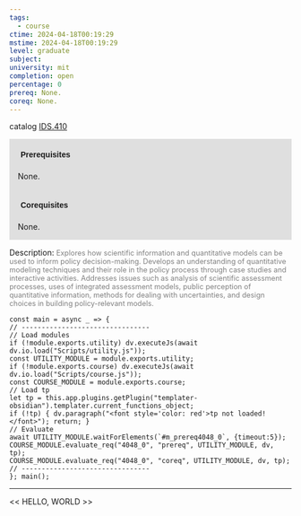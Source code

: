 ```yaml
---
tags:
  - course
ctime: 2024-04-18T00:19:29
mstime: 2024-04-18T00:19:29
level: graduate
subject: 
university: mit
completion: open
percentage: 0
prereq: None.
coreq: None.
---
```


catalog [IDS.410](http://student.mit.edu/catalog/mIDSa.html#IDS.410)

<span style="display: block; padding: 15px; background-color: rgb(100, 100, 100, 0.2);"><font id="m_prereq4048_0" style="display: block; font-family: Arial, sans-serif; font-weight: bold; padding: 5px">Prerequisites</font><br><span id="prereq4048_0">None.</span></span>
<span style="display: block; padding: 15px; background-color: rgb(100, 100, 100, 0.2);"><font id="m_coreq4048_0" style="display: block; font-family: Arial, sans-serif; font-weight: bold; padding: 5px">Corequisites</font><br><span id="coreq4048_0">None.</span></span>

<font style="">Description:</font>
<font style="color: grey; font-size: 0.8rem;">Explores how scientific information and quantitative models can be used to inform policy decision-making. Develops an understanding of quantitative modeling techniques and their role in the policy process through case studies and interactive activities. Addresses issues such as analysis of scientific assessment processes, uses of integrated assessment models, public perception of quantitative information, methods for dealing with uncertainties, and design choices in building policy-relevant models.</font>

```dataviewjs
const main = async _ => {
// --------------------------------
// Load modules
if (!module.exports.utility) dv.executeJs(await dv.io.load("Scripts/utility.js"));
const UTILITY_MODULE = module.exports.utility;
if (!module.exports.course) dv.executeJs(await dv.io.load("Scripts/course.js"));
const COURSE_MODULE = module.exports.course;
// Load tp
let tp = this.app.plugins.getPlugin("templater-obsidian").templater.current_functions_object;
if (!tp) { dv.paragraph("<font style='color: red'>tp not loaded!</font>"); return; }
// Evaluate
await UTILITY_MODULE.waitForElements(`#m_prereq4048_0`, {timeout:5});
COURSE_MODULE.evaluate_req("4048_0", "prereq", UTILITY_MODULE, dv, tp);
COURSE_MODULE.evaluate_req("4048_0", "coreq", UTILITY_MODULE, dv, tp);
// --------------------------------
}; main();
```

---

<< HELLO, WORLD >>
